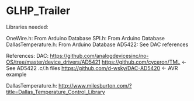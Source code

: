 GLHP_Trailer
============

Libraries needed:

OneWire.h: From Arduino Database
SPI.h: From Arduino Database
DallasTemperature.h: From Arduino Database
AD5422: See DAC references


References:
DAC: https://github.com/analogdevicesinc/no-OS/tree/master/device_drivers/AD5421
     https://github.com/cyceron/TML <-See AD5422 .c/.h files
     https://github.com/d-wsky/DAC-AD5420 <- AVR example
     
DallasTemperature.h: http://www.milesburton.com/?title=Dallas_Temperature_Control_Library